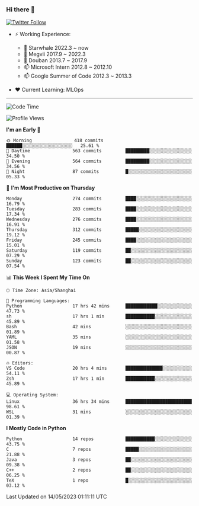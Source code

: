 ### Hi there 👋

[![Twitter Follow](https://img.shields.io/twitter/follow/tianweidut?style=social)](https://twitter.com/tianweidut)

- ⚡ Working Experience:
  - 🔭 Starwhale 2022.3 ~ now
  - 🌱 Megvii 2017.9 ~ 2022.3
  - 🌱 Douban 2013.7 ~ 2017.9
  - 📫 Microsoft Intern 2012.8 ~ 2012.10
  - 📫 Google Summer of Code 2012.3 ~ 2013.3

- ❤️ Current Learning: MLOps

---
<!--START_SECTION:waka-->
![Code Time](http://img.shields.io/badge/Code%20Time-4%2C047%20hrs%2056%20mins-blue)

![Profile Views](http://img.shields.io/badge/Profile%20Views-0-blue)

**I'm an Early 🐤** 

```text
🌞 Morning                418 commits         ██████░░░░░░░░░░░░░░░░░░░   25.61 % 
🌆 Daytime                563 commits         █████████░░░░░░░░░░░░░░░░   34.50 % 
🌃 Evening                564 commits         █████████░░░░░░░░░░░░░░░░   34.56 % 
🌙 Night                  87 commits          █░░░░░░░░░░░░░░░░░░░░░░░░   05.33 % 
```
📅 **I'm Most Productive on Thursday** 

```text
Monday                   274 commits         ████░░░░░░░░░░░░░░░░░░░░░   16.79 % 
Tuesday                  283 commits         ████░░░░░░░░░░░░░░░░░░░░░   17.34 % 
Wednesday                276 commits         ████░░░░░░░░░░░░░░░░░░░░░   16.91 % 
Thursday                 312 commits         █████░░░░░░░░░░░░░░░░░░░░   19.12 % 
Friday                   245 commits         ████░░░░░░░░░░░░░░░░░░░░░   15.01 % 
Saturday                 119 commits         ██░░░░░░░░░░░░░░░░░░░░░░░   07.29 % 
Sunday                   123 commits         ██░░░░░░░░░░░░░░░░░░░░░░░   07.54 % 
```


📊 **This Week I Spent My Time On** 

```text
🕑︎ Time Zone: Asia/Shanghai

💬 Programming Languages: 
Python                   17 hrs 42 mins      ████████████░░░░░░░░░░░░░   47.73 % 
sh                       17 hrs 1 min        ███████████░░░░░░░░░░░░░░   45.89 % 
Bash                     42 mins             ░░░░░░░░░░░░░░░░░░░░░░░░░   01.89 % 
YAML                     35 mins             ░░░░░░░░░░░░░░░░░░░░░░░░░   01.58 % 
JSON                     19 mins             ░░░░░░░░░░░░░░░░░░░░░░░░░   00.87 % 

🔥 Editors: 
VS Code                  20 hrs 4 mins       ██████████████░░░░░░░░░░░   54.11 % 
Zsh                      17 hrs 1 min        ███████████░░░░░░░░░░░░░░   45.89 % 

💻 Operating System: 
Linux                    36 hrs 34 mins      █████████████████████████   98.61 % 
WSL                      31 mins             ░░░░░░░░░░░░░░░░░░░░░░░░░   01.39 % 
```

**I Mostly Code in Python** 

```text
Python                   14 repos            ███████████░░░░░░░░░░░░░░   43.75 % 
C                        7 repos             █████░░░░░░░░░░░░░░░░░░░░   21.88 % 
Java                     3 repos             ██░░░░░░░░░░░░░░░░░░░░░░░   09.38 % 
C++                      2 repos             ██░░░░░░░░░░░░░░░░░░░░░░░   06.25 % 
TeX                      1 repo              █░░░░░░░░░░░░░░░░░░░░░░░░   03.12 % 
```




 Last Updated on 14/05/2023 01:11:11 UTC
<!--END_SECTION:waka-->
